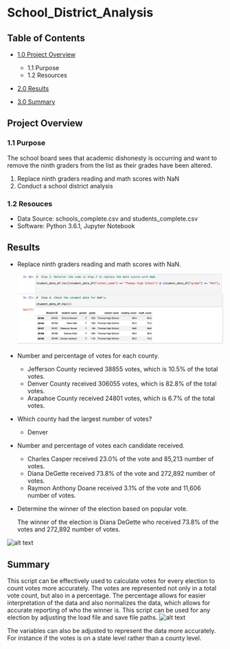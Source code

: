 # School_District_Analysis

## Table of Contents
- [1.0 Project Overview](#Project-Overview)
  * 1.1 Purpose
  * 1.2 Resources
- [2.0 Results](#Results)

- [3.0 Summary](#Summary)

<a name="Project-Overview"></a>
## Project Overview
### 1.1 Purpose
The school board sees that academic dishonesty is occurring and want to remove the ninth graders from the list as their grades have been altered.

 1. Replace ninth graders reading and math scores with NaN
 2. Conduct a school district analysis

### 1.2 Resouces
- Data Source: schools_complete.csv and students_complete.csv
- Software: Python 3.6.1, Jupyter Notebook

<a name="Results"></a>
## Results
* Replace ninth graders reading and math scores with NaN. 
  
  ![alt text](Resource/ninth_nan.png)
  
  
* Number and percentage of votes for each county. 
  
  - Jefferson County recieved 38855 votes, which is 10.5% of the total votes. 
  - Denver County received 306055 votes, which is 82.8% of the total votes.
  - Arapahoe County received 24801 votes, which is 6.7% of the total votes. 
  
* Which county had the largest number of votes?
  - Denver
 
* Number and percentage of votes each candidate received. 
  - Charles Casper received 23.0% of the vote and 85,213 number of votes.
  - Diana DeGette received 73.8% of the vote and 272,892 number of votes.
  - Raymon Anthony Doane received 3.1% of the vote and 11,606 number of votes.
  
* Determine the winner of the election based on popular vote.

  The winner of the election is Diana DeGette who received 73.8% of the votes and 272,892 number of votes. 

![alt text](Resource/election_analysis.png)

<a name="Summary"></a>
## Summary

This script can be effectively used to calculate votes for every election to count votes more accurately.  The votes are represented not only in a total vote count, but also in a percentage. The percentage allows for easier interpretation of the data and also normalizes the data, which allows for accurate reporting of who the winner is.
This script can be used for any election by adjusting the load file and save file paths. 
![alt text](Resources/Load_Save_File.png)

The variables can also be adjusted to represent the data more accurately. For instance if the votes is on a state level rather than a county level. 

